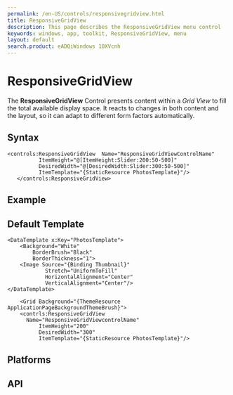 ```yaml
---
permalink: /en-US/controls/responsivegridview.html
title: ResponsiveGridView
description: This page describes the ResponsiveGridView menu control
keywords: windows, app, toolkit, ResponsiveGridView, menu
layout: default
search.product: eADQiWindows 10XVcnh
---
```


# ResponsiveGridView
The **ResponsiveGridView** Control presents content within a *Grid View* to fill the total available display space. It reacts to changes in both content and the layout, so it can adapt to different form factors automatically.

## Syntax
```xaml
<controls:ResponsiveGridView  Name="ResponsiveGridViewControlName"
          ItemHeight="@[ItemHeight:Slider:200:50-500]"
          DesiredWidth="@[DesiredWidth:Slider:300:50-500]"
          ItemTemplate="{StaticResource PhotosTemplate}"/>
   </controls:ResponsiveGridView>
```

## Example

## Default Template
```xaml
<DataTemplate x:Key="PhotosTemplate">
	<Background="White"
        BorderBrush="Black"
        BorderThickness="1">
	<Image Source="{Binding Thumbnail}"
            Stretch="UniformToFill"
            HorizontalAlignment="Center"
            VerticalAlignment="Center"/>
</DataTemplate>

	<Grid Background="{ThemeResource ApplicationPageBackgroundThemeBrush}">
	<contrls:ResponsiveGridView   
	  Name="ResponsiveGridViewcontrolName"
          ItemHeight="200"
          DesiredWidth="300"
          ItemTemplate="{StaticResource PhotosTemplate}"/>
```

## Platforms

## API
